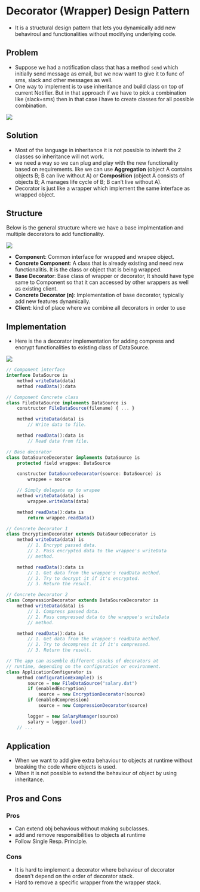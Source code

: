 # Decorator (Wrapper) Design Pattern

- It is a structural design pattern that lets you dynamically add new behaviroul and functionalities without modifying underlying code.

## Problem

- Suppose we had a notification class that has a method `send` which initially send message as email, but we now want to give it to func of sms, slack and other messages as well.
- One way to implement is to use inheritance and build class on top of current Notifier. But in that approach if we have to pick a combination like (slack+sms) then in that case i have to create classes for all possible combination.

<img src="/img/lld/decorator-1.png" />

## Solution

- Most of the language in inheritance it is not possible to inherit the 2 classes so inheritance will not work.
- we need a way so we can plug and play with the new functionality based on requirements. like we can use **Aggregation** (object A contains objects B; B can live without A) or **Composition** (object A consists of objects B; A manages life cycle of B; B can’t live without A).
- Decorator is just like a wrapper which implement the same interface as wrapped object.

## Structure

Below is the general structure where we have a base implmentation and multiple decorators to add functionality.

<img src="/img/lld/decorator-2.png"/>

- **Component**: Common interface for wrapped and wrapee object.
- **Concrete Component**: A class that is already existing and need new functionalitis. It is the class or object that is being wrapped.
- **Base Decorator**: Base class of wrapper or decorator, It should have type same to Component so that it can accessed by other wrappers as well as existing client.
- **Concrete Decorator (n)**: Implementation of base decorator, typically add new features dynamically.
- **Client**: kind of place where we combine all decorators in order to use

## Implementation

- Here is the a decorator implementation for adding compress and encrypt functionalities to existing class of DataSource.

<img src="/img/lld/decorator-3.png" />

```js
// Component interface
interface DataSource is
    method writeData(data)
    method readData():data

// Component Concrete class
class FileDataSource implements DataSource is
    constructor FileDataSource(filename) { ... }

    method writeData(data) is
        // Write data to file.

    method readData():data is
        // Read data from file.

// Base decorator
class DataSourceDecorator implements DataSource is
    protected field wrappee: DataSource

    constructor DataSourceDecorator(source: DataSource) is
        wrappee = source

    // Simply delegate op to wrapee
    method writeData(data) is
        wrappee.writeData(data)

    method readData():data is
        return wrappee.readData()

// Concrete Decorator 1
class EncryptionDecorator extends DataSourceDecorator is
    method writeData(data) is
        // 1. Encrypt passed data.
        // 2. Pass encrypted data to the wrappee's writeData
        // method.

    method readData():data is
        // 1. Get data from the wrappee's readData method.
        // 2. Try to decrypt it if it's encrypted.
        // 3. Return the result.

// Concrete Decorator 2
class CompressionDecorator extends DataSourceDecorator is
    method writeData(data) is
        // 1. Compress passed data.
        // 2. Pass compressed data to the wrappee's writeData
        // method.

    method readData():data is
        // 1. Get data from the wrappee's readData method.
        // 2. Try to decompress it if it's compressed.
        // 3. Return the result.

// The app can assemble different stacks of decorators at
// runtime, depending on the configuration or environment.
class ApplicationConfigurator is
    method configurationExample() is
        source = new FileDataSource("salary.dat")
        if (enabledEncryption)
            source = new EncryptionDecorator(source)
        if (enabledCompression)
            source = new CompressionDecorator(source)

        logger = new SalaryManager(source)
        salary = logger.load()
    // ...
```

## Application

- When we want to add give extra behaviour to objects at runtime without breaking the code where objects is used.
- When it is not possible to extend the behaviour of object by using inheritance.

## Pros and Cons

### Pros

- Can extend obj behavious without making subclasses.
- add and remove responsibilities to objects at runtime
- Follow Single Resp. Principle.

### Cons

- It is hard to implement a decorator where behaviour of decorator doesn't depend on the order of decorator stack.
- Hard to remove a specific wrapper from the wrapper stack.
